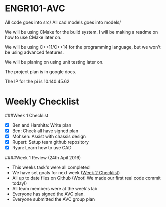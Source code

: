 # ENGR101-AVC

All code goes into src/
All cad models goes into models/

We will be using CMake for the build system.
I will be making a readme on how to use CMake later on.

We will be using C++11/C++14 for the programming language, but we won't be using advanced features.

We will be planing on using unit testing later on.

The project plan is in google docs.

The IP for the pi is 10.140.45.62

<h1>Weekly Checklist</h1>

###Week 1 Checklist
- [x] Ben and Harshita: Write plan 
- [x] Ben: Check all have signed plan 
- [x] Mohsen: Assist with chassis design
- [x] Rupert: Setup team github repository
- [x] Ryan: Learn how to use CAD

####Week 1 Review (24th Apil 2016)
* This weeks task's were all completed
* We have set goals for next week ([Week 2 Checklist](#week-2-checklist))
* All up to date files on Github (Woot! We made our first real code commit today!)
* All team members were at the week's lab
* Everyone has signed the AVC plan.
* Everyone submitted the AVC group plan
